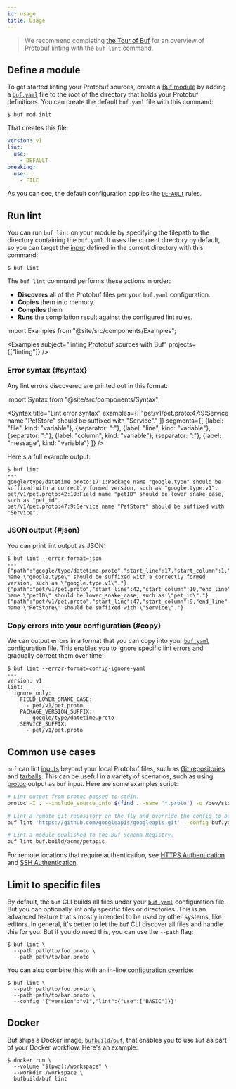 ```yaml
---
id: usage
title: Usage
---
```


> We recommend completing [the Tour of Buf](../tour/lint-your-api.md) for an
> overview of Protobuf linting with the `buf lint` command.

## Define a module

To get started linting your Protobuf sources, create a
[Buf module](../bsr/overview.md#modules) by adding a
[`buf.yaml`](../configuration/v1/buf-yaml.md) file to the root of the directory
that holds your Protobuf definitions. You can create the default `buf.yaml` file
with this command:

```teminal
$ buf mod init
```

That creates this file:

```yaml title="buf.yaml"
version: v1
lint:
  use:
    - DEFAULT
breaking:
  use:
    - FILE
```

As you can see, the default configuration applies the
[`DEFAULT`](./rules.md#default) rules.

## Run lint

You can run `buf lint` on your module by specifying the filepath to the
directory containing the `buf.yaml`. It uses the current directory by default,
so you can target the [input](../reference/inputs.md) defined in the current
directory with this command:

```terminal
$ buf lint
```

The `buf lint` command performs these actions in order:

- **Discovers** all of the Protobuf files per your `buf.yaml` configuration.
- **Copies** them into memory.
- **Compiles** them
- **Runs** the compilation result against the configured lint rules.

import Examples from "@site/src/components/Examples";

<Examples subject="linting Protobuf sources with Buf" projects={["linting"]} />

### Error syntax {#syntax}

Any lint errors discovered are printed out in this format:

import Syntax from "@site/src/components/Syntax";

<Syntax
  title="Lint error syntax"
  examples={[
    "pet/v1/pet.proto:47:9:Service name \"PetStore\" should be suffixed with \"Service\"."
  ]}
  segments={[
    {label: "file", kind: "variable"},
    {separator: ":"},
    {label: "line", kind: "variable"},
    {separator: ":"},
    {label: "column", kind: "variable"},
    {separator: ":"},
    {label: "message", kind: "variable"}
  ]}
/>

Here's a full example output:

```terminal
$ buf lint
---
google/type/datetime.proto:17:1:Package name "google.type" should be suffixed with a correctly formed version, such as "google.type.v1".
pet/v1/pet.proto:42:10:Field name "petID" should be lower_snake_case, such as "pet_id".
pet/v1/pet.proto:47:9:Service name "PetStore" should be suffixed with "Service".
```

### JSON output {#json}

You can print lint output as JSON:

```terminal
$ buf lint --error-format=json
---
{"path":"google/type/datetime.proto","start_line":17,"start_column":1,"end_line":17,"end_column":21,"type":"PACKAGE_VERSION_SUFFIX","message":"Package name \"google.type\" should be suffixed with a correctly formed version, such as \"google.type.v1\"."}
{"path":"pet/v1/pet.proto","start_line":42,"start_column":10,"end_line":42,"end_column":15,"type":"FIELD_LOWER_SNAKE_CASE","message":"Field name \"petID\" should be lower_snake_case, such as \"pet_id\"."}
{"path":"pet/v1/pet.proto","start_line":47,"start_column":9,"end_line":47,"end_column":17,"type":"SERVICE_SUFFIX","message":"Service name \"PetStore\" should be suffixed with \"Service\"."}
```

### Copy errors into your configuration {#copy}

We can output errors in a format that you can copy into your
[`buf.yaml`](../configuration/v1/buf-yaml.md) configuration file. This enables
you to ignore specific lint errors and gradually correct them over time:

```terminal
$ buf lint --error-format=config-ignore-yaml
---
version: v1
lint:
  ignore_only:
    FIELD_LOWER_SNAKE_CASE:
      - pet/v1/pet.proto
    PACKAGE_VERSION_SUFFIX:
      - google/type/datetime.proto
    SERVICE_SUFFIX:
      - pet/v1/pet.proto
```

## Common use cases

`buf` can lint [inputs](../reference/inputs.md) beyond your local Protobuf
files, such as [Git repositories](../reference/inputs.md#git) and
[tarballs](../reference/inputs.md#tar). This can be useful in a variety of
scenarios, such as using [protoc] output as `buf` input. Here are some examples
script:

```sh
# Lint output from protoc passed to stdin.
protoc -I . --include_source_info $(find . -name '*.proto') -o /dev/stdout | buf lint -

# Lint a remote git repository on the fly and override the config to be your local config file.
buf lint 'https://github.com/googleapis/googleapis.git' --config buf.yaml

# Lint a module published to the Buf Schema Registry.
buf lint buf.build/acme/petapis
```

For remote locations that require authentication, see
[HTTPS Authentication](../reference/inputs.md#https) and
[SSH Authentication](../reference/inputs.md#ssh).

## Limit to specific files

By default, the `buf` CLI builds all files under your
[`buf.yaml`](../configuration/v1/buf-yaml.md) configuration file. But you can
optionally lint only specific files or directories. This is an advanced feature
that's mostly intended to be used by other systems, like editors. In general,
it's better to let the `buf` CLI discover all files and handle this for you. But
if you do need this, you can use the `--path` flag:

```terminal
$ buf lint \
  --path path/to/foo.proto \
  --path path/to/bar.proto
```

You can also combine this with an in-line
[configuration override](../configuration/overview.md#configuration-override):

```terminal
$ buf lint \
  --path path/to/foo.proto \
  --path path/to/bar.proto \
  --config '{"version":"v1","lint":{"use":["BASIC"]}}'
```

## Docker

Buf ships a Docker image, [`bufbuild/buf`][image], that enables you to use `buf`
as part of your Docker workflow. Here's an example:

```terminal
$ docker run \
  --volume "$(pwd):/workspace" \
  --workdir /workspace \
  bufbuild/buf lint
```

[image]: https://hub.docker.com/r/bufbuild/buf
[protoc]: https://github.com/protocolbuffers/protobuf
